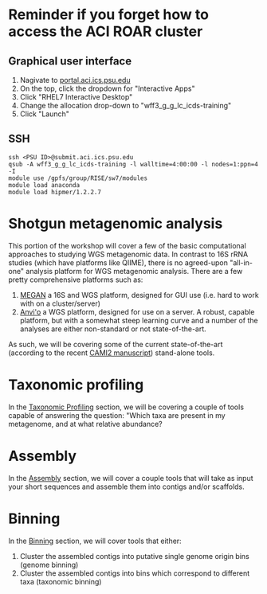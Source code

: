# Reminder if you forget how to access the ACI ROAR cluster

## Graphical user interface
1. Nagivate to [portal.aci.ics.psu.edu](portal.aci.ics.psu.edu)
2. On the top, click the dropdown for "Interactive Apps"
3. Click "RHEL7 Interactive Desktop"
4. Change the allocation drop-down to "wff3_g_g_lc_icds-training"
5. Click "Launch"

## SSH
```
ssh <PSU ID>@submit.aci.ics.psu.edu
qsub -A wff3_g_g_lc_icds-training -l walltime=4:00:00 -l nodes=1:ppn=4 -I
module use /gpfs/group/RISE/sw7/modules
module load anaconda
module load hipmer/1.2.2.7
```
# Shotgun metagenomic analysis
This portion of the workshop will cover a few of the basic computational approaches to studying WGS metagenomic data. 
In contrast to 16S rRNA studies (which have platforms like QIIME), there is no agreed-upon "all-in-one" analysis platform for WGS metagenomic analysis.
There are a few pretty comprehensive platforms such as:
1. [MEGAN](https://uni-tuebingen.de/fakultaeten/mathematisch-naturwissenschaftliche-fakultaet/fachbereiche/informatik/lehrstuehle/algorithms-in-bioinformatics/software/megan6/) 
a 16S and WGS platform, designed for GUI use (i.e. hard to work with on a cluster/server)
2. [Anvi'o](https://merenlab.org/software/anvio/) a WGS platform, designed for use on a server. A robust, capable platform, but with a somewhat steep learning curve and a number 
of the analyses are either non-standard or not state-of-the-art.

As such, we will be covering some of the current state-of-the-art (according to the recent [CAMI2 manuscript](https://www.biorxiv.org/content/10.1101/2021.07.12.451567v1)) stand-alone tools.

# Taxonomic profiling
In the [Taxonomic Profiling](TaxonomicProfiling.md) section, we will be covering a couple of tools capable of answering the question:
"Which taxa are present in my metagenome, and at what relative abundance?

# Assembly
In the [Assembly](Assembly.md) section, we will cover a couple tools that will take as input your short sequences and assemble them into contigs and/or scaffolds. 

# Binning
In the [Binning](Binning.md) section, we will cover tools that either:
1. Cluster the assembled contigs into putative single genome origin bins (genome binning)
2. Cluster the assembled contigs into bins which correspond to different taxa (taxonomic binning)

